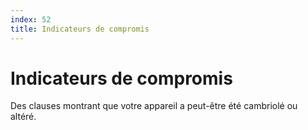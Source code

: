 ```yaml
---
index: 52
title: Indicateurs de compromis
---
```

# Indicateurs de compromis

Des clauses montrant que votre appareil a peut-être été cambriolé ou altéré.